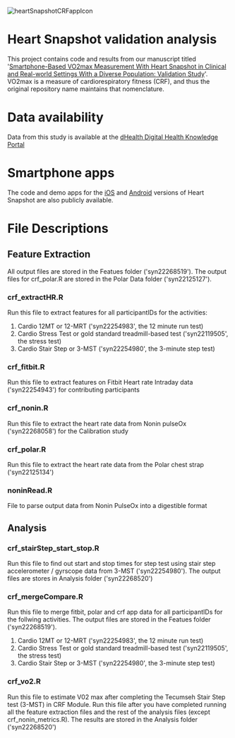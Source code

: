 ![heartSnapshotCRFappIcon](https://user-images.githubusercontent.com/3682103/120533529-aaeaf380-c395-11eb-93d7-521a6882df30.png)

# Heart Snapshot validation analysis
This project contains code and results from our manuscript titled '[Smartphone-Based VO2max Measurement With Heart Snapshot in Clinical and Real-world Settings With a Diverse Population: Validation Study](https://mhealth.jmir.org/2021/6/e26006)'. VO2max is a measure of cardiorespiratory fitness (CRF), and thus the original repository name maintains that nomenclature.

# Data availability
Data from this study is available at the [dHealth Digital Health Knowledge Portal](https://dhealth.synapse.org/)

# Smartphone apps
The code and demo apps for the [iOS](https://github.com/Sage-Bionetworks/CardiorespiratoryFitness-iOS) and [Android](https://github.com/Sage-Bionetworks/CardiorespiratoryFitness-Android) versions of Heart Snapshot are also publicly available.

# File Descriptions
## Feature Extraction
All output files are stored in the Featues folder ('syn22268519'). The output files for crf_polar.R are stored in the Polar Data folder ('syn22125127').

### crf_extractHR.R
Run this file to extract features for all participantIDs for the activities: 

1. Cardio 12MT or 12-MRT ('syn22254983', the 12 minute run test)
2. Cardio Stress Test or gold standard treadmill-based test ('syn22119505', the stress test)
3. Cardio Stair Step or 3-MST ('syn22254980', the 3-minute step test)

### crf_fitbit.R
Run this file to extract features on Fitbit Heart rate Intraday data ('syn22254943') for contributing participants

### crf_nonin.R
Run this file to extract the heart rate data from Nonin pulseOx ('syn22268058') for the Calibration study

### crf_polar.R
Run this file to extract the heart rate data from the Polar chest strap ('syn22125134')

### noninRead.R
File to parse output data from Nonin PulseOx into a digestible format

## Analysis

### crf_stairStep_start_stop.R
Run this file to find out start and stop times for step test using stair step accelerometer / gyrscope data from 3-MST ('syn22254980'). The output files are stores in Analysis folder ('syn22268520')

### crf_mergeCompare.R
Run this file to  merge fitbit, polar and crf app data for all participantIDs for the follwing activities. The output files are stored in the Featues folder ('syn22268519').

1. Cardio 12MT or 12-MRT ('syn22254983', the 12 minute run test)
2. Cardio Stress Test or gold standard treadmill-based test ('syn22119505', the stress test)
3. Cardio Stair Step or 3-MST ('syn22254980', the 3-minute step test)

### crf_vo2.R
Run this file to estimate V02 max after completing the Tecumseh Stair Step test (3-MST) in CRF Module. Run this file after you have completed running all the feature extraction files and the rest of the analysis files (except crf_nonin_metrics.R). The results are stored in the Analysis folder ('syn22268520')


